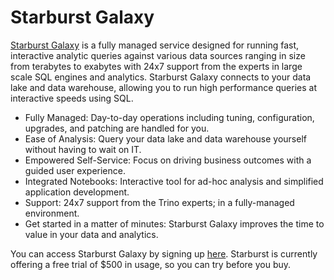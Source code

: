 # Starburst Galaxy

[Starburst Galaxy](https://docs.starburst.io/starburst-galaxy/) is a fully managed service designed for running fast, interactive analytic queries against various data sources ranging in size from terabytes to exabytes with 24x7 support from the experts in large scale SQL engines and analytics. Starburst Galaxy connects to your data lake and data warehouse, allowing you to run high performance queries at interactive speeds using SQL.

* Fully Managed: Day-to-day operations including tuning, configuration, upgrades, and patching are handled for you.
* Ease of Analysis: Query your data lake and data warehouse yourself without having to wait on IT.
* Empowered Self-Service: Focus on driving business outcomes with a guided user experience.
* Integrated Notebooks: Interactive tool for ad-hoc analysis and simplified application development.
* Support: 24x7 support from the Trino experts; in a fully-managed environment.
* Get started in a matter of minutes: Starburst Galaxy improves the time to value in your data and analytics.

You can access Starburst Galaxy by signing up [here](https://www.starburst.io/platform/starburst-galaxy/). Starburst is currently offering a free trial of $500 in usage, so you can try before you buy.

